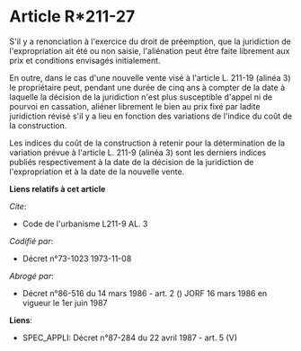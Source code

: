# Article R*211-27

S'il y a renonciation à l'exercice du droit de préemption, que la juridiction de l'expropriation ait été ou non saisie,
l'aliénation peut être faite librement aux prix et conditions envisagés initialement.

En outre, dans le cas d'une nouvelle vente visé à l'article L. 211-19 (alinéa 3) le propriétaire peut, pendant une durée de
cinq ans à compter de la date à laquelle la décision de la juridiction n'est plus susceptible d'appel ni de pourvoi en
cassation, aliéner librement le bien au prix fixé par ladite juridiction révisé s'il y a lieu en fonction des variations de
l'indice du coût de la construction.

Les indices du coût de la construction à retenir pour la détermination de la variation prévue à l'article L. 211-9 (alinéa 3)
sont les derniers indices publiés respectivement à la date de la décision de la juridiction de l'expropriation et à la date
de la nouvelle vente.

**Liens relatifs à cet article**

_Cite_:

  - Code de l'urbanisme L211-9 AL. 3

_Codifié par_:

  - Décret n°73-1023 1973-11-08

_Abrogé par_:

  - Décret n°86-516 du 14 mars 1986 - art. 2 () JORF 16 mars 1986 en vigueur le   1er juin 1987

**Liens**:

  - SPEC_APPLI: Décret n°87-284 du 22 avril 1987 - art. 5 (V)
